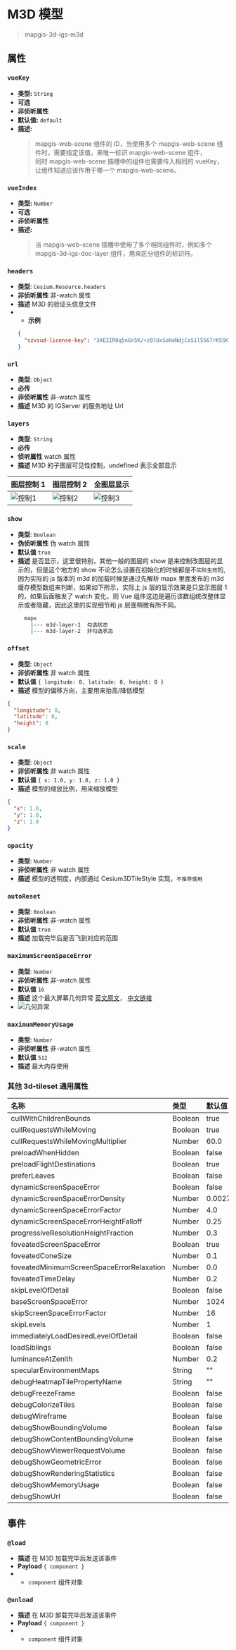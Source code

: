 # M3D 模型

> mapgis-3d-igs-m3d

## 属性

### `vueKey`

- **类型:** `String`
- **可选**
- **非侦听属性**
- **默认值:** `default`
- **描述:**
  > mapgis-web-scene 组件的 ID，当使用多个 mapgis-web-scene 组件时，需要指定该值，来唯一标识 mapgis-web-scene 组件，<br/>
  > 同时 mapgis-web-scene 插槽中的组件也需要传入相同的 vueKey，让组件知道应该作用于哪一个 mapgis-web-scene。

### `vueIndex`

- **类型:** `Number`
- **可选**
- **非侦听属性**
- **描述:**
  > 当 mapgis-web-scene 插槽中使用了多个相同组件时，例如多个 mapgis-3d-igs-doc-layer 组件，用来区分组件的标识符。

### `headers`

- **类型**: `Cesium.Resource.headers`
- **非侦听属性** 非-watch 属性
- **描述** M3D 的验证头信息文件
- - **示例**
  ```json
  {
    "szvsud-license-key": "3AE2IROq5nGn5K/+zQlUxSoHoNdjCoS1l5567rK5SKjHfRbQIvhtbInd7S9X6bFl"
  }
  ```

### `url`

- **类型**: `Object`
- **必传**
- **非侦听属性** 非-watch 属性
- **描述** M3D 的 IGServer 的服务地址 Url

### `layers`

- **类型**: `String`
- **必传**
- **侦听属性** watch 属性
- **描述** M3D 的子图层可见性控制，undefined 表示全部显示

| 图层控制 1                            | 图层控制 2                            | 全图层显示                            |
| :------------------------------------ | :------------------------------------ | :------------------------------------ |
| ![控制1](./image/layer_control_1.png) | ![控制2](./image/layer_control_2.png) | ![控制3](./image/layer_control_3.png) |

### `show`

- **类型**: `Boolean`
- **伪侦听属性** 伪 watch 属性
- **默认值** `true`
- **描述** 是否显示，这里很特别，其他一般的图层的 show 是来控制改图层的显示的，但是这个地方的 show 不论怎么设置在初始化的时候都是不`实际生效`的, 因为实际的 js 版本的 m3d 的加载时候是通过先解析 mapx 里面发布的 m3d 缓存模型数组来判断，如果如下所示，实际上 js 层的显示效果是只显示图层 1 的，如果后面触发了 watch 变化，则 Vue 组件这边是遍历该数组统改整体显示或者隐藏，因此这里的实现细节和 js 层面稍微有所不同。
  ```sh
    mapx
      |--- m3d-layer-1  勾选状态
      |--- m3d-layer-2  非勾选状态
  ```

### `offset`

- **类型**: `Object`
- **非侦听属性** 非 watch 属性
- **默认值** `{ longitude: 0, latitude: 0, height: 0 }`
- **描述** 模型的偏移方向，主要用来抬高/降低模型

```json
{
  "longitude": 0,
  "latitude": 0,
  "height": 0
}
```

### `scale`

- **类型**: `Object`
- **非侦听属性** 非 watch 属性
- **默认值** `{ x: 1.0, y: 1.0, z: 1.0 }`
- **描述** 模型的缩放比例，用来缩放模型

```json
{
  "x": 1.0,
  "y": 1.0,
  "z": 1.0
}
```

### `opacity`

- **类型**: `Number`
- **非侦听属性** 非 watch 属性
- **描述** 模型的透明度，内部通过 Cesium3DTileStyle 实现，`不推荐使用`

### `autoReset`

- **类型**: `Boolean`
- **非侦听属性** 非-watch 属性
- **默认值** `true`
- **描述** 加载完毕后是否飞到对应的范围

### `maximumScreenSpaceError`

- **类型**: `Number`
- **非侦听属性** 非-watch 属性
- **默认值** `16`
- **描述** 这个最大屏幕几何异常 [英文原文](https://prismic-io.s3.amazonaws.com/cesium/5f705923-8ff1-410e-990a-0018157e8086_3d-tiles-overview.pdf)， [中文链接](https://www.cnblogs.com/onsummer/p/13357226.html)
- ![几何异常](./image/maximumScreenSpaceError.png)

### `maximumMemoryUsage`

- **类型**: `Number`
- **非侦听属性** 非-watch 属性
- **默认值** `512`
- **描述** 最大内存使用

### 其他 3d-tileset 通用属性

| 名称                                      | 类型    | 默认值  |
| :---------------------------------------- | :------ | :------ |
| cullWithChildrenBounds                    | Boolean | true    |
| cullRequestsWhileMoving                   | Boolean | true    |
| cullRequestsWhileMovingMultiplier         | Number  | 60.0    |
| preloadWhenHidden                         | Boolean | false   |
| preloadFlightDestinations                 | Boolean | true    |
| preferLeaves                              | Boolean | false   |
| dynamicScreenSpaceError                   | Boolean | false   |
| dynamicScreenSpaceErrorDensity            | Number  | 0.00278 |
| dynamicScreenSpaceErrorFactor             | Number  | 4.0     |
| dynamicScreenSpaceErrorHeightFalloff      | Number  | 0.25    |
| progressiveResolutionHeightFraction       | Number  | 0.3     |
| foveatedScreenSpaceError                  | Boolean | true    |
| foveatedConeSize                          | Number  | 0.1     |
| foveatedMinimumScreenSpaceErrorRelaxation | Number  | 0.0     |
| foveatedTimeDelay                         | Number  | 0.2     |
| skipLevelOfDetail                         | Boolean | false   |
| baseScreenSpaceError                      | Number  | 1024    |
| skipScreenSpaceErrorFactor                | Number  | 16      |
| skipLevels                                | Number  | 1       |
| immediatelyLoadDesiredLevelOfDetail       | Boolean | false   |
| loadSiblings                              | Boolean | false   |
| luminanceAtZenith                         | Number  | 0.2     |
| specularEnvironmentMaps                   | String  | ""      |
| debugHeatmapTilePropertyName              | String  | ""      |
| debugFreezeFrame                          | Boolean | false   |
| debugColorizeTiles                        | Boolean | false   |
| debugWireframe                            | Boolean | false   |
| debugShowBoundingVolume                   | Boolean | false   |
| debugShowContentBoundingVolume            | Boolean | false   |
| debugShowViewerRequestVolume              | Boolean | false   |
| debugShowGeometricError                   | Boolean | false   |
| debugShowRenderingStatistics              | Boolean | false   |
| debugShowMemoryUsage                      | Boolean | false   |
| debugShowUrl                              | Boolean | false   |

## 事件

### `@load`

- **描述** 在 M3D 加载完毕后发送该事件
- **Payload** `{ component }`
- - `component` 组件对象

### `@unload`

- **描述** 在 M3D 卸载完毕后发送该事件
- **Payload** `{ component }`
- - `component` 组件对象
